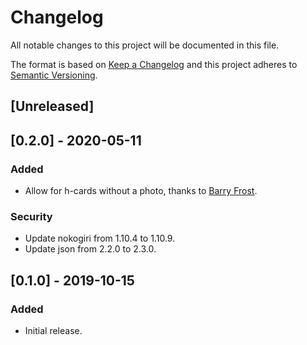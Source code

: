 # Changelog
All notable changes to this project will be documented in this file.

The format is based on [Keep a Changelog](http://keepachangelog.com/en/1.0.0/)
and this project adheres to [Semantic Versioning](http://semver.org/spec/v2.0.0.html).

## [Unreleased]

## [0.2.0] - 2020-05-11

### Added

- Allow for h-cards without a photo, thanks to [Barry Frost](https://barryfrost.com/).

### Security

- Update nokogiri from 1.10.4 to 1.10.9.
- Update json from 2.2.0 to 2.3.0.

## [0.1.0] - 2019-10-15

### Added
- Initial release.
